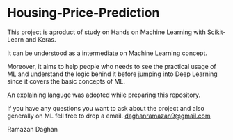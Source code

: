 # Housing-Price-Prediction
This project is aproduct of study on Hands on Machine Learning with Scikit-Learn and Keras.

It can be understood as a intermediate on Machine Learning concept. 

Moreover, it aims to help people who needs to see the practical usage of ML and understand the logic behind it before jumping into Deep Learning since it covers the basic concepts of ML.

An explaining languge was adopted while preparing this repository. 

If you have any questions you want to ask about the project and also generally on ML fell free to drop a email. 
daghanramazan9@gmail.com


Ramazan Dağhan
